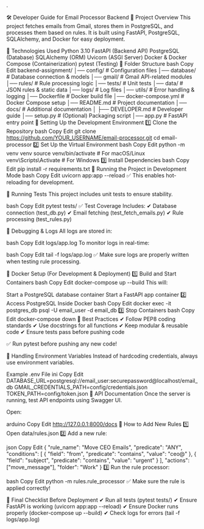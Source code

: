 .

🛠 Developer Guide for Email Processor Backend
📌 Project Overview
This project fetches emails from Gmail, stores them in PostgreSQL, and processes them based on rules.
It is built using FastAPI, PostgreSQL, SQLAlchemy, and Docker for easy deployment.

📌 Technologies Used
Python 3.10
FastAPI (Backend API)
PostgreSQL (Database)
SQLAlchemy (ORM)
Uvicorn (ASGI Server)
Docker & Docker Compose (Containerization)
pytest (Testing)
📌 Folder Structure
bash
Copy
Edit
backend-assignment/
│── config/                 # Configuration files
│── database/               # Database connection & models
│── gmail/                  # Gmail API-related modules
│── rules/                  # Rule processing logic
│── tests/                  # Unit tests
│── data/                   # JSON rules & static data
│── logs/                   # Log files
│── utils/                  # Error handling & logging
│── Dockerfile              # Docker build file
│── docker-compose.yml      # Docker Compose setup
│── README.md               # Project documentation
│── docs/                   # Additional documentation
│   ├── DEVELOPER.md        # Developer guide
│── setup.py                # (Optional) Packaging script
│── app.py                  # FastAPI entry point
📌 Setting Up the Development Environment
1️⃣ Clone the Repository
bash
Copy
Edit
git clone https://github.com/YOUR_USERNAME/email-processor.git
cd email-processor
2️⃣ Set Up the Virtual Environment
bash
Copy
Edit
python -m venv venv
source venv/bin/activate  # For macOS/Linux
venv\Scripts\Activate     # For Windows
3️⃣ Install Dependencies
bash
Copy
Edit
pip install -r requirements.txt
📌 Running the Project in Development Mode
bash
Copy
Edit
uvicorn app:app --reload
✅ This enables hot-reloading for development.

📌 Running Tests
This project includes unit tests to ensure stability.

bash
Copy
Edit
pytest tests/
✅ Test Coverage Includes:
✔ Database connection (test_db.py)
✔ Email fetching (test_fetch_emails.py)
✔ Rule processing (test_rules.py)

📌 Debugging & Logs
All logs are stored in:

bash
Copy
Edit
logs/app.log
To monitor logs in real-time:

bash
Copy
Edit
tail -f logs/app.log
✅ Make sure logs are properly written when testing rule processing.

📌 Docker Setup (For Development & Deployment)
1️⃣ Build and Start Containers
bash
Copy
Edit
docker-compose up --build
This will:

Start a PostgreSQL database container
Start a FastAPI app container
2️⃣ Access PostgreSQL Inside Docker
bash
Copy
Edit
docker exec -it postgres_db psql -U email_user -d email_db
3️⃣ Stop Containers
bash
Copy
Edit
docker-compose down
📌 Best Practices
✔ Follow PEP8 coding standards
✔ Use docstrings for all functions
✔ Keep modular & reusable code
✔ Ensure tests pass before pushing code

✅ Run pytest before pushing any new code!

📌 Handling Environment Variables
Instead of hardcoding credentials, always use environment variables.

Example .env File
ini
Copy
Edit
DATABASE_URL=postgresql://email_user:securepassword@localhost/email_db
GMAIL_CREDENTIALS_PATH=config/credentials.json
TOKEN_PATH=config/token.json
📌 API Documentation
Once the server is running, test API endpoints using Swagger UI.

Open:

arduino
Copy
Edit
http://127.0.0.1:8000/docs
📌 How to Add New Rules
1️⃣ Open data/rules.json
2️⃣ Add a new rule:

json
Copy
Edit
{
  "rule_name": "Move CEO Emails",
  "predicate": "ANY",
  "conditions": [
    { "field": "from", "predicate": "contains", "value": "ceo@" },
    { "field": "subject", "predicate": "contains", "value": "urgent" }
  ],
  "actions": ["move_message"],
  "folder": "Work"
}
3️⃣ Run the rule processor:

bash
Copy
Edit
python -m rules.rule_processor
✅ Make sure the rule is applied correctly!

📌 Final Checklist Before Deployment
✔ Run all tests (pytest tests/)
✔ Ensure FastAPI is working (uvicorn app:app --reload)
✔ Ensure Docker runs properly (docker-compose up --build)
✔ Check logs for errors (tail -f logs/app.log)

